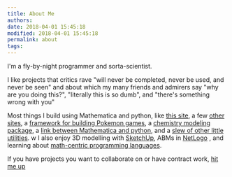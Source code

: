 ```yaml
---
title: About Me
authors: 
date: 2018-04-01 15:45:18
modified: 2018-04-01 15:45:18
permalink: about
tags: 
---
```


I'm a fly-by-night programmer and sorta-scientist. 

I like projects that critics rave "will never be completed, never be used, and never be seen" and about which my many friends and admirers say "why are you doing this?", "literally this is so dumb", and "there's something wrong with you"

Most things I build using Mathematica and python, like  [this site](https://www.wolframcloud.com/objects/b3m2a1/home/main.html), a few [other](https://www.wolframcloud.com/objects/b3m2a1.paclets/PacletServer/main.html)   [sites](https://www.wolframcloud.com/objects/b3m2a1.docs/main.html), a  [framework for building Pokemon games](https://github.com/b3m2a1/python-fauxkemon), a  [chemistry modeling package](https://github.com/b3m2a1/mathematica-ChemTools), a  [link between Mathematica and python](https://github.com/b3m2a1/mathematica-PyTools), and a  [slew of other little utilities](https://github.com/b3m2a1/mathematica-tools).
w
I also enjoy 3D modelling with  [SketchUp](https://www.sketchup.com/), ABMs in  [NetLogo](https://ccl.northwestern.edu/netlogo/) , and learning about  [math-centric programming languages](https://github.com/tlaplus).

If you have projects you want to collaborate on or have contract work, [hit me up](contact.html)